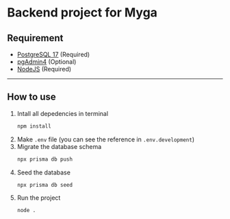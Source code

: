 # Backend project for Myga

## Requirement
* [PostgreSQL 17](https://www.enterprisedb.com/downloads/postgres-postgresql-downloads) (Required)
* [pgAdmin4](https://www.pgadmin.org/download/pgadmin-4-windows/) (Optional)
* [NodeJS](https://nodejs.org/en) (Required)
***
## How to use
1. Intall all depedencies in terminal
   ```bash
   npm install
   ```
2. Make `.env` file (you can see the reference in `.env.development`)
3. Migrate the database schema
   ```bash
   npx prisma db push
   ```
4. Seed the database
   ```bash
   npx prisma db seed
   ```
5. Run the project
   ```bash
   node .
   ```
